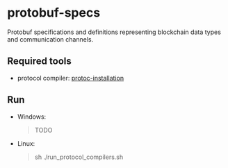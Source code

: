 # protobuf-specs
Protobuf specifications and definitions representing blockchain data types and communication channels.


## Required tools

- protocol compiler: [protoc-installation](https://grpc.io/docs/protoc-installation/)


## Run
- Windows: 
    > TODO
- Linux: 
    > sh ./run_protocol_compilers.sh